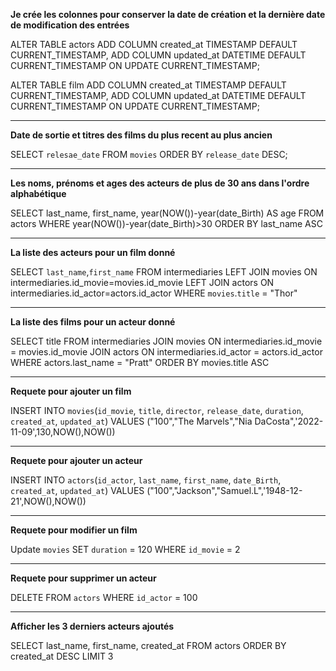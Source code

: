 **Je crée les colonnes pour conserver la date de création et la dernière date de modification des entrées**

ALTER TABLE actors
ADD COLUMN created_at TIMESTAMP DEFAULT CURRENT_TIMESTAMP,
ADD COLUMN updated_at DATETIME DEFAULT CURRENT_TIMESTAMP ON UPDATE CURRENT_TIMESTAMP;

ALTER TABLE film
ADD COLUMN created_at TIMESTAMP DEFAULT CURRENT_TIMESTAMP,
ADD COLUMN updated_at DATETIME DEFAULT CURRENT_TIMESTAMP ON UPDATE CURRENT_TIMESTAMP;

*****************************
**Date de sortie et titres des films du plus recent au plus ancien**

SELECT `relesae_date` FROM `movies` ORDER BY `release_date` DESC;
****************************
**Les noms, prénoms et ages des acteurs de plus de 30 ans dans l'ordre alphabétique**

SELECT last_name, first_name, year(NOW())-year(date_Birth) AS age FROM actors WHERE year(NOW())-year(date_Birth)>30 ORDER BY last_name ASC
***************************
**La liste des acteurs pour un film donné**

SELECT `last_name`,`first_name` 
FROM intermediaries 
LEFT JOIN movies ON intermediaries.id_movie=movies.id_movie 
LEFT JOIN actors ON intermediaries.id_actor=actors.id_actor 
WHERE `movies`.`title` = "Thor"

****************************
**La liste des films pour un acteur donné**

SELECT title 
FROM intermediaries 
JOIN movies ON intermediaries.id_movie = movies.id_movie 
JOIN actors ON intermediaries.id_actor = actors.id_actor 
WHERE actors.last_name = "Pratt" 
ORDER BY movies.title ASC

****************************
**Requete pour ajouter un film**

INSERT INTO `movies`(`id_movie`, `title`, `director`, `release_date`, `duration`, `created_at`, `updated_at`) VALUES ("100","The Marvels","Nia DaCosta",'2022-11-09',130,NOW(),NOW())

**************************
**Requete pour ajouter un acteur**

INSERT INTO `actors`(`id_actor`, `last_name`, `first_name`, `date_Birth`, `created_at`, `updated_at`) VALUES ("100","Jackson","Samuel.L",'1948-12-21',NOW(),NOW())

**************************
**Requete pour modifier un film**

Update `movies`
SET `duration` = 120
WHERE `id_movie` = 2

**************************
**Requete pour supprimer un acteur**

DELETE FROM `actors`
WHERE `id_actor` = 100

**************************
**Afficher les 3 derniers acteurs ajoutés**

SELECT last_name, first_name, created_at 
FROM actors 
ORDER BY created_at DESC LIMIT 3
